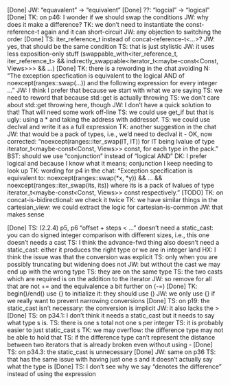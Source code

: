 [Done] JW: “equavalent” -> “equivalent”
[Done] ??: “logcial” -> “logical”
[Done] TK: on p46: I wonder if we should swap the conditions
       JW: why does it make a difference?
       TK: we don’t need to instantiate the const-reference-t again and it can short-circuit
       JW: any objection to switching the order
[Done] TS: iter_reference_t<iterator> instead of concat-reference-t<...>?
       JW: yes, that should be the same condition
       TS: that is just stylistic
       JW: it uses less exposition-only stuff
       (swappable_with<iter_reference_t<iterator>, iter_reference_t<iterator>> && indirectly_swappable<iterator_t<maybe-const<Const, Views>>> && …)
[Done] TK: there is a rewording in the chat avoiding N:
       “The exception specfication is equivalent to the logical AND of noexcept(ranges::swap(...)) and the following expression for every integer …”
       JW: I think I prefer that because we start with what we are saying
       TS: we need to reword that because std::get is actually throwing
       TS: we don’t care about std::get throwing here, though
       JW: I don’t have a quick solution to that! That will need some work off-line
       TS: we could use get_if but that is ugly: using a * and taking the address with addressof.
       TS: we could use declval and write it as a full expression
       TK: another suggestion in the chat
       JW: that would be a pack of types, i.e., we’d need to declval it - OK, now corrected:
       “noexcept(ranges::iter_swap(IT, IT)) for IT being lvalue of type iterator_t<maybe-const<Const, Views>> const, for each type in the pack.”
       BST: should we use “conjunction” instead of “logical AND”
       DK: I prefer logical and because I know what it means; conjunction I keep needing to look up
       TK: wording for p4 in the chat:
       “Exception specification is equivalent to:
       noexcept(ranges::swap(*x, *y)) && ... && noexcept(ranges::iter_swap(its, its))
       where its is a pack of lvalues of type iterator_t<maybe-const<Const, Views>> const respectively.”
[TODO] TK: on concat-is-bidirectional: we check it twice
       TK: we have similar things in the cartesian_view: we could extract the logic for cartesian-is-common
       JW: that makes sense

[Done] TS: (2.2.4) p5, p6 “offset + steps < …” doesn’t need a static_cast: you can do signed integer comparison with different sizes, i.e., this one doesn’t needs a cast
       TS: I think the advance-fwd thing also doesn’t need a static_cast: either it produces the right type or we are in integer land
       HX: I think the issue was that the conversion was explicit
       TS: only when you are possibly truncating but widening does not
       JW: but without the cast we may end up with the wrong type
       TS: they are on the same type
       TS: the two casts which are required is on the addition to the iterator
       JW: so remove for all that are not += and the equivalence a bit further on (-=)
[Done] TK: begin()/end() use {} to initialize it: they should use ()
       JW: we only use {} if we really want to prevent narrowing conversions
[Done] TS: on p19: the static_cast isn’t necessary: the conversion is implicit
       JW: it also lacks the >
[Done] TS: on p34.1: I don’t think it needs a static_cast but it needs to say what type s is.
       TS: there is one s total not one s per integer
       TS: it is probably easier to just static_cast s
       TK: we may overflow: the difference type may not be able to hold that
       TS: if the difference type can’t represent the distance between two iterators that is already broken even without using -
[Done] TS: on p34.3: the static_cast is unnecessary
[Done] JW: same on p36
       TS: that has the same issue with having just one s and it doesn’t actually say what the type is
[Done] TS: I don’t see why we say “denotes the difference” instead of using the expression
